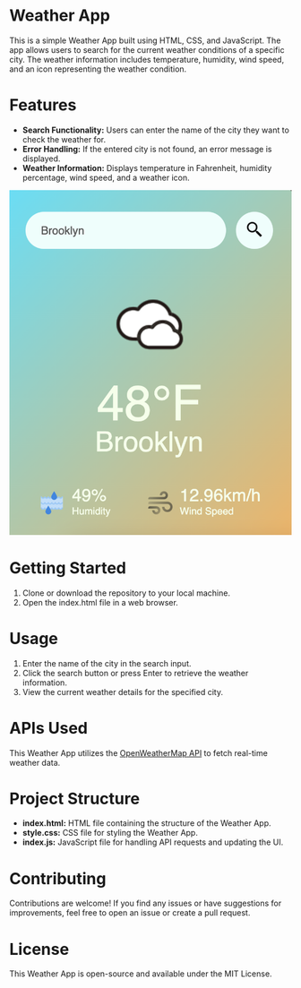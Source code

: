 # Weather App
This is a simple Weather App built using HTML, CSS, and JavaScript. The app allows users to search for the current weather conditions of a specific city. The weather information includes temperature, humidity, wind speed, and an icon representing the weather condition.

# Features
- **Search Functionality:** Users can enter the name of the city they want to check the weather for.
- **Error Handling:** If the entered city is not found, an error message is displayed.
- **Weather Information:** Displays temperature in Fahrenheit, humidity percentage, wind speed, and a weather icon.

![Alt Text](images/Weather-App-Picture.png)

# Getting Started
1. Clone or download the repository to your local machine.
2. Open the index.html file in a web browser.
# Usage
1. Enter the name of the city in the search input.
2. Click the search button or press Enter to retrieve the weather information.
3. View the current weather details for the specified city.
# APIs Used
This Weather App utilizes the [OpenWeatherMap API](https://openweathermap.org/api) to fetch real-time weather data.

# Project Structure
- **index.html:** HTML file containing the structure of the Weather App.
- **style.css:** CSS file for styling the Weather App.
- **index.js:** JavaScript file for handling API requests and updating the UI.

# Contributing
Contributions are welcome! If you find any issues or have suggestions for improvements, feel free to open an issue or create a pull request.

# License
This Weather App is open-source and available under the MIT License.